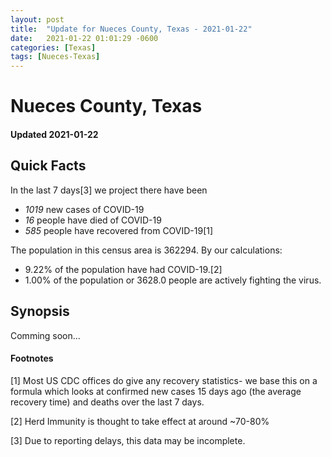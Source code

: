```yaml
---
layout: post
title:  "Update for Nueces County, Texas - 2021-01-22"
date:   2021-01-22 01:01:29 -0600
categories: [Texas]
tags: [Nueces-Texas]
---
```


# Nueces County, Texas
#### Updated 2021-01-22

## Quick Facts

In the last 7 days[3] we project there have been
- *1019* new cases of COVID-19
- *16* people have died of COVID-19
- *585* people have recovered from COVID-19[1]

The population in this census area is 362294. By our calculations:
- 9.22% of the population have had COVID-19.[2]
- 1.00% of the population or 3628.0 people are actively fighting the virus.

## Synopsis

Comming soon...


#### Footnotes

[1] Most US CDC offices do give any recovery statistics- we base this on a formula which looks at confirmed new cases
15 days ago (the average recovery time) and deaths over the last 7 days.

[2] Herd Immunity is thought to take effect at around ~70-80%

[3] Due to reporting delays, this data may be incomplete.
 
    